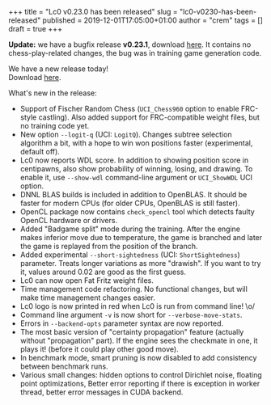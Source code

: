 +++
title = "Lc0 v0.23.0 has been released"
slug = "lc0-v0230-has-been-released"
published = 2019-12-01T17:05:00+01:00
author = "crem"
tags = []
draft = true
+++

**Update:** we have a bugfix release **v0.23.1**, download
[here](https://github.com/LeelaChessZero/lc0/releases/tag/v0.23.1). It
contains no chess-play-related changes, the bug was in training game
generation code.

We have a new release today!  
Download [here](https://github.com/LeelaChessZero/lc0/releases/tag/v0.23.0).

<!--more-->

What's new in the release:

  * Support of Fischer Random Chess (`UCI_Chess960` option to enable FRC-style 
castling). Also added support for FRC-compatible weight files, but no training 
code yet.
  * New option `--logit-q` (UCI: `LogitQ`). Changes subtree selection algorithm 
a bit, with a hope to win won positions faster (experimental, default off).
  * Lc0 now reports WDL score. In addition to showing position score in 
centipawns, also show probability of winning, losing, and drawing. To enable 
it, use `--show-wdl` command-line argument or `UCI_ShowWDL` UCI option.
  * DNNL BLAS builds is included in addition to OpenBLAS. It should be faster 
for modern CPUs (for older CPUs, OpenBLAS is still faster).
  * OpenCL package now contains `check_opencl` tool which detects faulty OpenCL 
hardware or drivers.
  * Added "Badgame split" mode during the training. After the engine makes 
inferior move due to temperature, the game is branched and later the game is 
replayed from the position of the branch.
  * Added experimental `--short-sightedness` (UCI: `ShortSightedness`) 
parameter. Treats longer variations as more "drawish". If you want to try it, 
values around 0.02 are good as the first guess.
  * Lc0 can now open Fat Fritz weight files.
  * Time management code refactoring. No functional changes, but will make time 
management changes easier.
  * Lc0 logo is now printed in red when Lc0 is run from command line! \o/
  * Command line argument `-v` is now short for `--verbose-move-stats`.
  * Errors in `--backend-opts` parameter syntax are now reported.
  * The most basic version of "certainty propagation" feature (actually without 
"propagation" part). If the engine sees the checkmate in one, it plays it! 
(before it could play other good move).
  * In benchmark mode, smart pruning is now disabled to add consistency between 
benchmark runs.
  * Various small changes: hidden options to control Dirichlet noise, floating 
point optimizations, Better error reporting if there is exception in worker 
thread, better error messages in CUDA backend.
